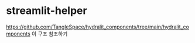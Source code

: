 # streamlit-helper

https://github.com/TangleSpace/hydralit_components/tree/main/hydralit_components 이 구조 참조하기
